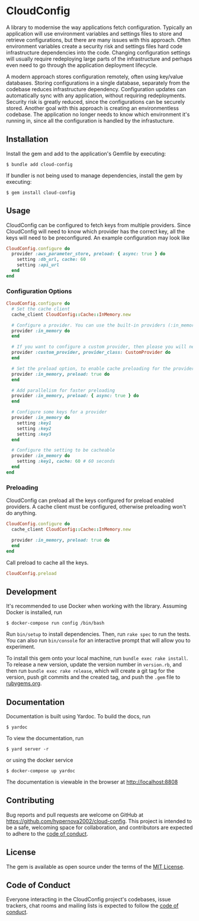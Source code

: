 # CloudConfig

A library to modernise the way applications fetch configuration. Typically an application will use environment variables and settings files to store and retrieve configurations, but there are many issues with this approach. Often environment variables create a security risk and settings files hard code infrastructure dependencies into the code. Changing configuration settings will usually require redeploying large parts of the infrastructure and perhaps even need to go through the application deployment lifecycle.

A modern approach stores configuration remotely, often using key/value databases. Storing configurations in a single database, separately from the codebase reduces infrastructure dependency. Configuration updates can automatically sync with any application, without requiring redeployments. Security risk is greatly reduced, since the configurations can be securely stored. Another goal with this approach is creating an environmentless codebase. The application no longer needs to know which environment it's running in, since all the configuration is handled by the infrastucture.

## Installation

Install the gem and add to the application's Gemfile by executing:

    $ bundle add cloud-config

If bundler is not being used to manage dependencies, install the gem by executing:

    $ gem install cloud-config

## Usage

CloudConfig can be configured to fetch keys from multiple providers. Since CloudConfig will need to know which provider has the correct key, all the keys will need to be preconfigured. An example configuration may look like

```ruby
CloudConfig.configure do
  provider :aws_parameter_store, preload: { async: true } do
    setting :db_url, cache: 60
    setting :api_url
  end
end
```

### Configuration Options

```ruby
CloudConfig.configure do
  # Set the cache client
  cache_client CloudConfig::Cache::InMemory.new

  # Configure a provider. You can use the built-in providers (:in_memory, :aws_parameter_store, :yaml_file).
  provider :in_memory do
  end

  # If you want to configure a custom provider, then please you will need to set the provider_class option.
  provider :custom_provider, provider_class: CustomProvider do
  end

  # Set the preload option, to enable cache preloading for the provider
  provider :in_memory, preload: true do
  end

  # Add parallelism for faster preloading
  provider :in_memory, preload: { async: true } do
  end

  # Configure some keys for a provider
  provider :in_memory do
    setting :key1
    setting :key2
    setting :key3
  end

  # Configure the setting to be cacheable
  provider :in_memory do
    setting :key1, cache: 60 # 60 seconds
  end
end
```

### Preloading

CloudConfig can preload all the keys configured for preload enabled providers. A cache client must be configured, otherwise
preloading won't do anything.

```ruby
CloudConfig.configure do
  cache_client CloudConfig::Cache::InMemory.new

  provider :in_memory, preload: true do
  end
end
```

Call preload to cache all the keys.

```ruby
CloudConfig.preload
```

## Development

It's recommended to use Docker when working with the library. Assuming Docker is installed, run

    $ docker-compose run config /bin/bash

Run `bin/setup` to install dependencies. Then, run `rake spec` to run the tests. You can also run `bin/console` for an interactive prompt that will allow you to experiment.

To install this gem onto your local machine, run `bundle exec rake install`. To release a new version, update the version number in `version.rb`, and then run `bundle exec rake release`, which will create a git tag for the version, push git commits and the created tag, and push the `.gem` file to [rubygems.org](https://rubygems.org).

## Documentation

Documentation is built using Yardoc. To build the docs, run

    $ yardoc

To view the documentation, run

    $ yard server -r

or using the docker service

    $ docker-compose up yardoc

The documentation is viewable in the browser at [http://localhost:8808](http://localhost:8808)

## Contributing

Bug reports and pull requests are welcome on GitHub at https://github.com/hypernova2002/cloud-config. This project is intended to be a safe, welcoming space for collaboration, and contributors are expected to adhere to the [code of conduct](https://github.com/hypernova2002/cloud-config/blob/main/CODE_OF_CONDUCT.md).

## License

The gem is available as open source under the terms of the [MIT License](https://opensource.org/licenses/MIT).

## Code of Conduct

Everyone interacting in the CloudConfig project's codebases, issue trackers, chat rooms and mailing lists is expected to follow the [code of conduct](https://github.com/hypernova2002/cloud-config/blob/main/CODE_OF_CONDUCT.md).
